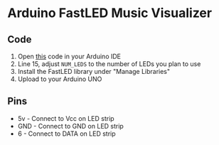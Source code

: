 # Arduino FastLED Music Visualizer
## Code
  1. Open [this](https://github.com/the-red-team/Arduino-FastLED-Music-Visualizer/blob/master/music_visualizer_sparkfun_spectrum_shield.ino) code in your Arduino IDE
  2. Line 15, adjust `NUM_LEDS` to the number of LEDs you plan to use
  3. Install the FastLED library under "Manage Libraries"
  4. Upload to your Arduino UNO
  
## Pins
  - 5v - Connect to Vcc on LED strip
  - GND - Connect to GND on LED strip
  - 6 - Connect to DATA on LED strip
